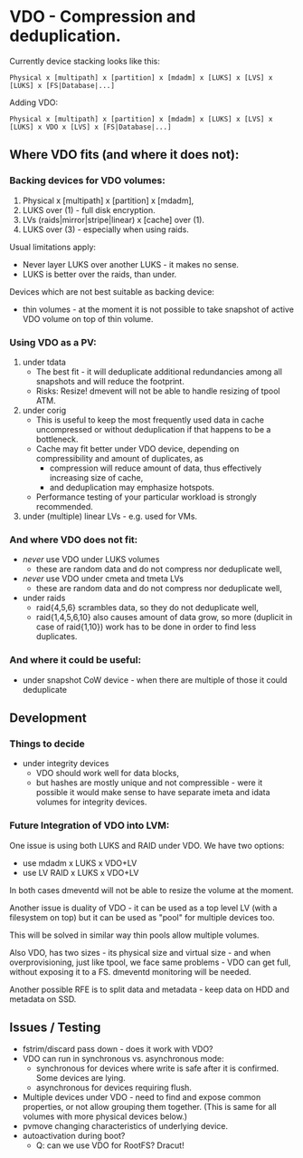 # VDO - Compression and deduplication.

Currently device stacking looks like this:

    Physical x [multipath] x [partition] x [mdadm] x [LUKS] x [LVS] x [LUKS] x [FS|Database|...]

Adding VDO:

    Physical x [multipath] x [partition] x [mdadm] x [LUKS] x [LVS] x [LUKS] x VDO x [LVS] x [FS|Database|...]

## Where VDO fits (and where it does not):

### Backing devices for VDO volumes:

1. Physical x [multipath] x [partition] x [mdadm],
2. LUKS over (1) - full disk encryption.
3. LVs (raids|mirror|stripe|linear) x [cache] over (1).
4. LUKS over (3) - especially when using raids.

Usual limitations apply:

- Never layer LUKS over another LUKS - it makes no sense.
- LUKS is better over the raids, than under.

Devices which are not best suitable as backing device:

- thin volumes - at the moment it is not possible to take snapshot of active VDO volume on top of thin volume.

### Using VDO as a PV:

1. under tdata
    - The best fit - it will deduplicate additional redundancies among all
      snapshots and will reduce the footprint.
    - Risks: Resize! dmevent will not be able to handle resizing of tpool ATM.
2. under corig
    - This is useful to keep the most frequently used data in cache
      uncompressed or without deduplication if that happens to be a bottleneck.
    - Cache may fit better under VDO device, depending on compressibility and
      amount of duplicates, as
        - compression will reduce amount of data, thus effectively increasing
          size of cache,
        - and deduplication may emphasize hotspots.
    - Performance testing of your particular workload is strongly recommended.
3. under (multiple) linear LVs - e.g. used for VMs.

### And where VDO does not fit:

- *never* use VDO under LUKS volumes
    - these are random data and do not compress nor deduplicate well,
- *never* use VDO under cmeta and tmeta LVs
    - these are random data and do not compress nor deduplicate well,
- under raids
    - raid{4,5,6} scrambles data, so they do not deduplicate well,
    - raid{1,4,5,6,10} also causes amount of data grow, so more (duplicit in
      case of raid{1,10}) work has to be done in order to find less duplicates.

### And where it could be useful:

- under snapshot CoW device - when there are multiple of those it could deduplicate

## Development

### Things to decide

- under integrity devices
    - VDO should work well for data blocks,
    - but hashes are mostly unique and not compressible - were it possible it
      would make sense to have separate imeta and idata volumes for integrity
      devices.

### Future Integration of VDO into LVM:

One issue is using both LUKS and RAID under VDO. We have two options:

- use mdadm x LUKS x VDO+LV
- use LV RAID x LUKS x VDO+LV

In both cases dmeventd will not be able to resize the volume at the moment.

Another issue is duality of VDO - it can be used as a top level LV (with a
filesystem on top) but it can be used as "pool" for multiple devices too.

This will be solved in similar way thin pools allow multiple volumes.

Also VDO, has two sizes - its physical size and virtual size - and when
overprovisioning, just like tpool, we face same problems - VDO can get full,
without exposing it to a FS. dmeventd monitoring will be needed.

Another possible RFE is to split data and metadata - keep data on HDD and metadata on SSD.

## Issues / Testing

- fstrim/discard pass down - does it work with VDO?
- VDO can run in synchronous vs. asynchronous mode:
    - synchronous for devices where write is safe after it is confirmed. Some
      devices are lying.
    - asynchronous for devices requiring flush.
- Multiple devices under VDO - need to find and expose common properties, or
  not allow grouping them together. (This is same for all volumes with more
  physical devices below.)
- pvmove changing characteristics of underlying device.
- autoactivation during boot?
    - Q: can we use VDO for RootFS? Dracut!


